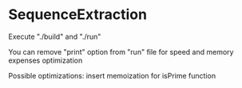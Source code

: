 # SequenceExtraction
Execute "./build" and "./run"

You can remove "print" option from "run" file for speed and memory expenses optimization

Possible optimizations: insert memoization for isPrime function
